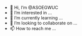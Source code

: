 - 👋 Hi, I’m @ASOEGWUC
- 👀 I’m interested in ...
- 🌱 I’m currently learning ...
- 💞️ I’m looking to collaborate on ...
- 📫 How to reach me ...

<!---
ASOEGWUC/ASOEGWUC is a ✨ special ✨ repository because its `README.md` (this file) appears on your GitHub profile.
You can click the Preview link to take a look at your changes.
--->
